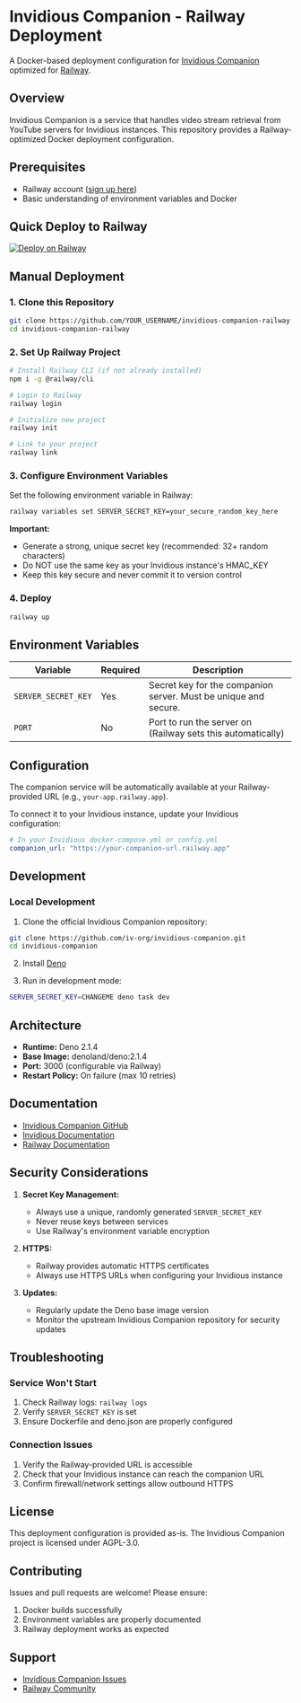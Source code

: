 # Invidious Companion - Railway Deployment

A Docker-based deployment configuration for [Invidious Companion](https://github.com/iv-org/invidious-companion) optimized for [Railway](https://railway.app).

## Overview

Invidious Companion is a service that handles video stream retrieval from YouTube servers for Invidious instances. This repository provides a Railway-optimized Docker deployment configuration.

## Prerequisites

- Railway account ([sign up here](https://railway.app))
- Basic understanding of environment variables and Docker

## Quick Deploy to Railway

[![Deploy on Railway](https://railway.app/button.svg)](https://railway.app/new/template)

## Manual Deployment

### 1. Clone this Repository

```bash
git clone https://github.com/YOUR_USERNAME/invidious-companion-railway.git
cd invidious-companion-railway
```

### 2. Set Up Railway Project

```bash
# Install Railway CLI (if not already installed)
npm i -g @railway/cli

# Login to Railway
railway login

# Initialize new project
railway init

# Link to your project
railway link
```

### 3. Configure Environment Variables

Set the following environment variable in Railway:

```bash
railway variables set SERVER_SECRET_KEY=your_secure_random_key_here
```

**Important:**
- Generate a strong, unique secret key (recommended: 32+ random characters)
- Do NOT use the same key as your Invidious instance's HMAC_KEY
- Keep this key secure and never commit it to version control

### 4. Deploy

```bash
railway up
```

## Environment Variables

| Variable | Required | Description |
|----------|----------|-------------|
| `SERVER_SECRET_KEY` | Yes | Secret key for the companion server. Must be unique and secure. |
| `PORT` | No | Port to run the server on (Railway sets this automatically) |

## Configuration

The companion service will be automatically available at your Railway-provided URL (e.g., `your-app.railway.app`).

To connect it to your Invidious instance, update your Invidious configuration:

```yaml
# In your Invidious docker-compose.yml or config.yml
companion_url: "https://your-companion-url.railway.app"
```

## Development

### Local Development

1. Clone the official Invidious Companion repository:
```bash
git clone https://github.com/iv-org/invidious-companion.git
cd invidious-companion
```

2. Install [Deno](https://docs.deno.com/runtime/)

3. Run in development mode:
```bash
SERVER_SECRET_KEY=CHANGEME deno task dev
```

## Architecture

- **Runtime:** Deno 2.1.4
- **Base Image:** denoland/deno:2.1.4
- **Port:** 3000 (configurable via Railway)
- **Restart Policy:** On failure (max 10 retries)

## Documentation

- [Invidious Companion GitHub](https://github.com/iv-org/invidious-companion)
- [Invidious Documentation](https://docs.invidious.io)
- [Railway Documentation](https://docs.railway.app)

## Security Considerations

1. **Secret Key Management:**
   - Always use a unique, randomly generated `SERVER_SECRET_KEY`
   - Never reuse keys between services
   - Use Railway's environment variable encryption

2. **HTTPS:**
   - Railway provides automatic HTTPS certificates
   - Always use HTTPS URLs when configuring your Invidious instance

3. **Updates:**
   - Regularly update the Deno base image version
   - Monitor the upstream Invidious Companion repository for security updates

## Troubleshooting

### Service Won't Start

1. Check Railway logs: `railway logs`
2. Verify `SERVER_SECRET_KEY` is set
3. Ensure Dockerfile and deno.json are properly configured

### Connection Issues

1. Verify the Railway-provided URL is accessible
2. Check that your Invidious instance can reach the companion URL
3. Confirm firewall/network settings allow outbound HTTPS

## License

This deployment configuration is provided as-is. The Invidious Companion project is licensed under AGPL-3.0.

## Contributing

Issues and pull requests are welcome! Please ensure:

1. Docker builds successfully
2. Environment variables are properly documented
3. Railway deployment works as expected

## Support

- [Invidious Companion Issues](https://github.com/iv-org/invidious-companion/issues)
- [Railway Community](https://help.railway.app)

